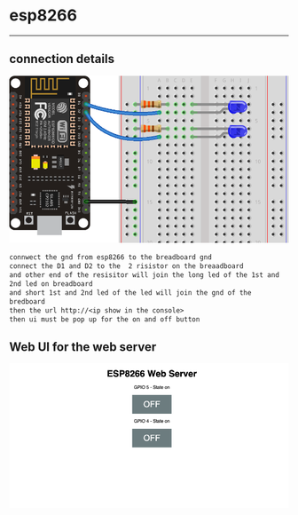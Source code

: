 # esp8266 

---

## connection details 

![img](https://github.com/adarshkumarsingh83/arduino/blob/master/APPLICATION/esp8266-web-server-led-app/esp8266-web-server-schematics_bb.png)

```
connwect the gnd from esp8266 to the breadboard gnd 
connect the D1 and D2 to the  2 risistor on the breaadboard 
and other end of the resisitor will join the long led of the 1st and 2nd led on breadboard 
and short 1st and 2nd led of the led will join the gnd of the bredboard 
then the url http://<ip show in the console> 
then ui must be pop up for the on and off button 

```

## Web UI for the web server 

![img](https://github.com/adarshkumarsingh83/arduino/blob/master/APPLICATION/esp8266-web-server-led-app/server-console.png)